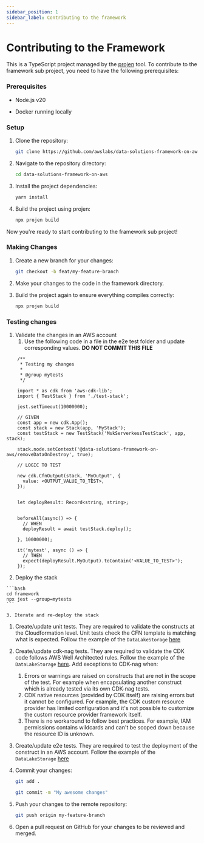 ```yaml
---
sidebar_position: 1
sidebar_label: Contributing to the framework
---
```


# Contributing to the Framework


This is a TypeScript project managed by the [projen](https://github.com/projen/projen) tool. To contribute to the framework sub project, you need to have the following prerequisites:


### Prerequisites

- Node.js v20

- Docker running locally


### Setup


1. Clone the repository:

    ```bash
    git clone https://github.com/awslabs/data-solutions-framework-on-aws.git
    ```

2. Navigate to the repository directory:

    ```bash
    cd data-solutions-framework-on-aws
    ```

3. Install the project dependencies:

    ```bash
    yarn install
    ````

4. Build the project using projen:

    ```bash
    npx projen build
    ```

Now you're ready to start contributing to the framework sub project!

### Making Changes

1. Create a new branch for your changes:

    ```bash
    git checkout -b feat/my-feature-branch
    ```

2. Make your changes to the code in the framework directory.

3. Build the project again to ensure everything compiles correctly:

    ```bash
    npx projen build
    ```

### Testing changes

1. Validate the changes in an AWS account
   1. Use the following code in a file in the e2e test folder and update corresponding values. **DO NOT COMMIT THIS FILE**

```
    /**
     * Testing my changes
     *
     * @group mytests
     */

    import * as cdk from 'aws-cdk-lib';
    import { TestStack } from './test-stack';

    jest.setTimeout(10000000);

    // GIVEN
    const app = new cdk.App();
    const stack = new Stack(app, 'MyStack');
    const testStack = new TestStack('MskServerkessTestStack', app, stack);

    stack.node.setContext('@data-solutions-framework-on-aws/removeDataOnDestroy', true);

    // LOGIC TO TEST

    new cdk.CfnOutput(stack, 'MyOutput', {
      value: <OUTPUT_VALUE_TO_TEST>,
    });


    let deployResult: Record<string, string>;


    beforeAll(async() => {
      // WHEN
      deployResult = await testStack.deploy();

    }, 10000000);

    it('mytest', async () => {
      // THEN
      expect(deployResult.MyOutput).toContain('<VALUE_TO_TEST>');
    });

```

   2. Deploy the stack

    ```bash
    cd framework
    npx jest --group=mytests
    ```

    3. Iterate and re-deploy the stack

1. Create/update unit tests. They are required to validate the constructs at the Cloudformation level. Unit tests check the CFN template is matching what is expected. Follow the example of the `DataLakeStorage` [here](https://github.com/awslabs/data-solutions-framework-on-aws/blob/main/framework/test/unit/storage/data-lake-storage.test.ts)
   
   
2. Create/update cdk-nag tests. They are required to validate the CDK code follows AWS Well Architected rules. Follow the example of the `DataLakeStorage` [here](https://github.com/awslabs/data-solutions-framework-on-aws/blob/main/framework/test/unit/nag/storage/nag-data-lake-storage.test.ts). Add exceptions to CDK-nag when:
   1. Errors or warnings are raised on constructs that are not in the scope of the test. For example when encapsulating another construct which is already tested via its own CDK-nag tests.
   2. CDK native resources (provided by CDK itself) are raising errors but it cannot be configured. For example, the CDK custom resource provider has limited configuration and it's not possible to customize the custom resource provider framework itself.
   3. There is no workaround to follow best practices. For example, IAM permissions contains wildcards and can't be scoped down because the resource ID is unknown.

3. Create/update e2e tests. They are required to test the deployment of the construct in an AWS account. Follow the example of the `DataLakeStorage` [here](https://github.com/awslabs/data-solutions-framework-on-aws/blob/main/framework/test/e2e/data-lake-storage.e2e.test.ts)


2. Commit your changes:

    ```bash
    git add .

    git commit -m "My awesome changes"
    ```

3. Push your changes to the remote repository:

    ```bash
    git push origin my-feature-branch
    ```

4. Open a pull request on GitHub for your changes to be reviewed and merged.
